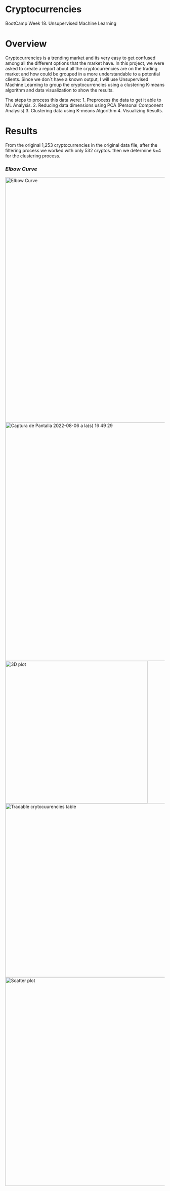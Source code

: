 # Cryptocurrencies
BootCamp Week 18. Unsupervised Machine Learning 

# Overview
Cryptocurrencies is a trending market and its very easy to get confused among all the different options that the market have. In this project, we were asked to create a report about all the cryptocurrencies are on the trading market and how could be grouped in a more understandable to a potential clients. Since we don´t have a known output, I will use Unsupervised Machine Learning to group the cryptocurrencies using a clustering K-means algorithm and data visualization to show the results. 

  The steps to process this data were:
    1. Preprocess the data to get it able to ML Analysis.
    2. Reducing data dimensions using PCA (Personal Component Analysis)
    3. Clustering data using K-means Algorithm
    4. Visualizing Results.

# Results
From the original 1,253 cryptocurrencies in the original data file, after the filtering process we worked with only 532 cryptos. then we determine k=4 for the clustering process. 
### *Elbow Curve*
<img width="775" alt="Elbow Curve" src="https://user-images.githubusercontent.com/102195803/183267892-207eec93-db2d-4957-afa9-f694ca1c7817.png">


<img width="755" alt="Captura de Pantalla 2022-08-06 a la(s) 16 49 29" src="https://user-images.githubusercontent.com/102195803/183267899-aa59fd0b-c4a5-4dc6-bdf9-225385f6c2d4.png">


<img width="450" alt="3D plot" src="https://user-images.githubusercontent.com/102195803/183267788-507b0828-5afd-45b2-bde4-0362f893940f.png">

<img width="550" alt="Tradable crytocuurencies table" src="https://user-images.githubusercontent.com/102195803/183267820-8e3e2591-b45f-4b5d-9b8f-af47bb67c279.png">

<img width="660" alt="Scatter plot" src="https://user-images.githubusercontent.com/102195803/183267843-d0a31788-84b3-4afa-ad58-7cc018cb8940.png">
